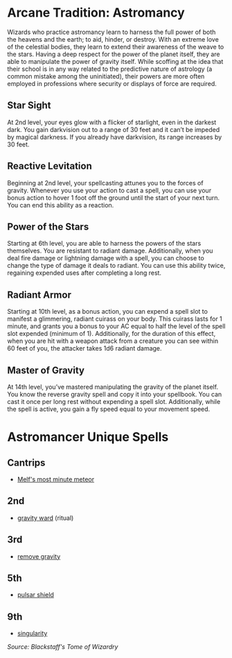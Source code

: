 # Arcane Tradition: Astromancy
Wizards who practice astromancy learn to harness the full power of both the heavens and the earth; to aid, hinder, or destroy. With an extreme love of the celestial bodies, they learn to extend their awareness of the weave to the stars. Having a deep respect for the power of the planet itself, they are able to manipulate the power of gravity itself. While scoffing at the idea that their school is in any way related to the predictive nature of astrology (a common mistake among the uninitiated), their powers are more often employed in professions where security or displays of force are required.

## Star Sight
At 2nd level, your eyes glow with a flicker of starlight, even in the darkest dark. You gain darkvision out to a range of 30 feet and it can’t be impeded by magical darkness. If you already have darkvision, its range increases by 30 feet.

## Reactive Levitation
Beginning at 2nd level, your spellcasting attunes you to the forces of gravity. Whenever you use your action to cast a spell, you can use your bonus action to hover 1 foot off the ground until the start of your next turn. You can end this ability as a reaction.

## Power of the Stars
Starting at 6th level, you are able to harness the powers of the stars themselves. You are resistant to radiant damage. Additionally, when you deal fire damage or lightning damage with a spell, you can choose to change the type of damage it deals to radiant. You can use this ability twice, regaining expended uses after completing a long rest.

## Radiant Armor
Starting at 10th level, as a bonus action, you can expend a spell slot to manifest a glimmering, radiant cuirass on your body. This cuirass lasts for 1 minute, and grants you a bonus to your AC equal to half the level of the spell slot expended (minimum of 1). Additionally, for the duration of this effect, when you are hit with a weapon attack from a creature you can see within 60 feet of you, the attacker takes 1d6 radiant damage.

## Master of Gravity
At 14th level, you’ve mastered manipulating the gravity of the planet itself. You know the reverse gravity spell and copy it into your spellbook. You can cast it once per long rest without expending a spell slot. Additionally, while the spell is active, you gain a fly speed equal to your movement speed.

# Astromancer Unique Spells

## Cantrips
* [Melf's most minute meteor](/Magic/Spells/Cantrips/melfs-most-minute-meteor.md)

## 2nd
* [gravity ward](/Magic/Spells/2nd/gravity-ward.md) (ritual)

## 3rd
* [remove gravity](/Magic/Spells/3rd/remove-gravity.md)

## 5th
* [pulsar shield](/Magic/Spells/5th/pulsar-shield.md)

## 9th
* [singularity](/Magic/Spells/9th/singularity.md)

*Source: Blackstaff's Tome of Wizardry*
